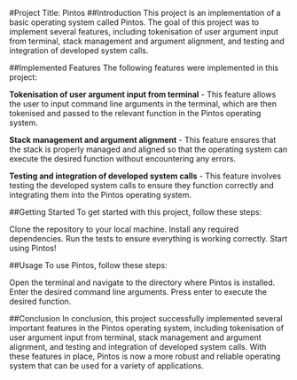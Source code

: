 #Project Title: Pintos
##Introduction
This project is an implementation of a basic operating system called Pintos. The goal of this project was to implement several features, including tokenisation of user argument input from terminal, stack management and argument alignment, and testing and integration of developed system calls.

##Implemented Features
The following features were implemented in this project:

**Tokenisation of user argument input from terminal** - This feature allows the user to input command line arguments in the terminal, which are then tokenised and passed to the relevant function in the Pintos operating system.

**Stack management and argument alignment** - This feature ensures that the stack is properly managed and aligned so that the operating system can execute the desired function without encountering any errors.

**Testing and integration of developed system calls** - This feature involves testing the developed system calls to ensure they function correctly and integrating them into the Pintos operating system.

##Getting Started
To get started with this project, follow these steps:

Clone the repository to your local machine.
Install any required dependencies.
Run the tests to ensure everything is working correctly.
Start using Pintos!

##Usage
To use Pintos, follow these steps:

Open the terminal and navigate to the directory where Pintos is installed.
Enter the desired command line arguments.
Press enter to execute the desired function.

##Conclusion
In conclusion, this project successfully implemented several important features in the Pintos operating system, including tokenisation of user argument input from terminal, stack management and argument alignment, and testing and integration of developed system calls. With these features in place, Pintos is now a more robust and reliable operating system that can be used for a variety of applications.
